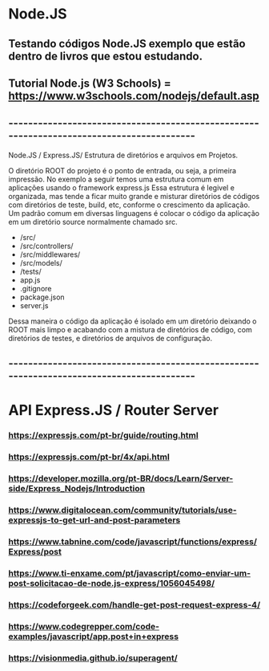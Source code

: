 # Node.JS

## Testando códigos Node.JS exemplo que estão dentro de livros que estou estudando.

## Tutorial Node.js (W3 Schools) = https://www.w3schools.com/nodejs/default.asp

## -----------------------------------------------------------------------------------------

Node.JS / Express.JS/ Estrutura de diretórios e arquivos em Projetos. 

O diretório ROOT do projeto é o ponto de entrada, ou seja, a primeira impressão. 
No exemplo a seguir temos uma estrutura comum em aplicações usando o framework express.js 
Essa estrutura é legivel e organizada, mas tende a ficar muito grande e misturar diretórios
de códigos com diretórios de teste, build, etc, conforme o crescimento da aplicação.
Um padrão comum em diversas linguagens é colocar o código da aplicação em um diretório
source normalmente chamado src.

* /src/
* /src/controllers/
* /src/middlewares/
* /src/models/
* /tests/
* app.js
* .gitignore
* package.json
* server.js

Dessa maneira o código da aplicação é isolado em um diretório deixando o ROOT mais limpo e 
acabando com a mistura de diretórios de código, com diretórios de testes, e diretórios de
arquivos de configuração.

## -----------------------------------------------------------------------------------------

# API Express.JS / Router Server

### https://expressjs.com/pt-br/guide/routing.html

### https://expressjs.com/pt-br/4x/api.html

### https://developer.mozilla.org/pt-BR/docs/Learn/Server-side/Express_Nodejs/Introduction

### https://www.digitalocean.com/community/tutorials/use-expressjs-to-get-url-and-post-parameters

### https://www.tabnine.com/code/javascript/functions/express/Express/post

### https://www.ti-enxame.com/pt/javascript/como-enviar-um-post-solicitacao-de-node.js-express/1056045498/

### https://codeforgeek.com/handle-get-post-request-express-4/

### https://www.codegrepper.com/code-examples/javascript/app.post+in+express

### https://visionmedia.github.io/superagent/
